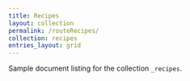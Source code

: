 ```yaml
---
title: Recipes
layout: collection
permalink: /routeRecipes/
collection: recipes
entries_layout: grid
---
```


Sample document listing for the collection `_recipes`.
